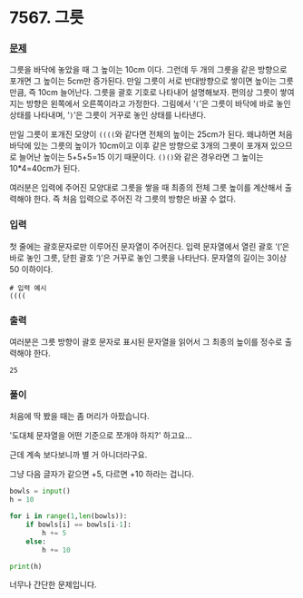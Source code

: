 # 7567. 그릇
### [문제](https://www.acmicpc.net/problem/7567)

그릇을 바닥에 놓았을 때 그 높이는 10cm 이다. 그런데 두 개의 그릇을 같은 방향으로 포개면 그 높이는 5cm만 증가된다. 만일 그릇이 서로 반대방향으로 쌓이면 높이는 그릇만큼, 즉 10cm 늘어난다. 그릇을 괄호 기호로 나타내어 설명해보자. 편의상 그릇이 쌓여지는 방향은 왼쪽에서 오른쪽이라고 가정한다. 그림에서 ‘`(`’은 그릇이 바닥에 바로 놓인 상태를 나타내며, ‘`)`’은 그릇이 거꾸로 놓인 상태를 나타낸다.

만일 그릇이 포개진 모양이 `((((`와 같다면 전체의 높이는 25cm가 된다. 왜냐하면 처음 바닥에 있는 그릇의 높이가 10cm이고 이후 같은 방향으로 3개의 그릇이 포개져 있으므로 늘어난 높이는 5+5+5=15 이기 때문이다. `()()`와 같은 경우라면 그 높이는 10*4=40cm가 된다.

여러분은 입력에 주어진 모양대로 그릇을 쌓을 때 최종의 전체 그릇 높이를 계산해서 출력해야 한다. 즉 처음 입력으로 주어진 각 그릇의 방향은 바꿀 수 없다. 

### 입력
첫 줄에는 괄호문자로만 이루어진 문자열이 주어진다. 입력 문자열에서 열린 괄호 ‘(’은 바로 놓인 그릇, 닫힌 괄호 ‘)’은 거꾸로 놓인 그릇을 나타난다. 문자열의 길이는 3이상 50 이하이다.

```
# 입력 예시
((((
```



### 출력
여러분은 그릇 방향이 괄호 문자로 표시된 문자열을 읽어서 그 최종의 높이를 정수로 출력해야 한다.

```
25
```



### 풀이

처음에 딱 봤을 때는 좀 머리가 아팠습니다.

'도대체 문자열을 어떤 기준으로 쪼개야 하지?' 하고요...



근데 계속 보다보니까 별 거 아니더라구요.

그냥 다음 글자가 같으면 +5, 다르면 +10 하라는 겁니다.

```python
bowls = input()
h = 10

for i in range(1,len(bowls)):
    if bowls[i] == bowls[i-1]:
        h += 5
    else:
        h += 10

print(h)
```

너무나 간단한 문제입니다.